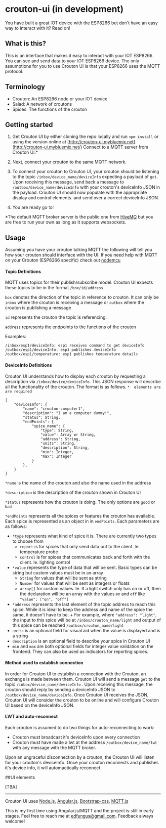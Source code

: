 # crouton-ui  (in development)

You have built a great IOT device with the ESP8266 but don't have an easy way to interact with it? Read on!

## What is this?
This is an interface that makes it easy to interact with your IOT ESP8266. You can see and send data to your IOT ESP8266 device. The only assumptions for you to use Crouton UI is that your ESP8266 uses the MQTT protocol.

## Terminology
* Crouton: An ESP8266 node or your IOT device
* Salad: A network of croutons
* Spices: The functions of the crouton

## Getting started

1. Get Crouton UI by either cloning the repo locally and run `npm install` or using the version online at [http://crouton-ui.mybluemix.net](http://crouton-ui.mybluemix.net/) Connect to a MQTT server from Crouton UI.*

2. Next, connect your crouton to the same MQTT network.

3. To connect your crouton to Crouton UI, your crouton should be listening to the topic `/inbox/device_name/deviceInfo` expecting a payload of `get`. Upon receiving this message, send back a message to `/outbox/device_name/deviceInfo` with your crouton's deviceInfo JSON in the payload. Crouton UI should now populate with the appropriate display and control elements.  and send over a correct deviceInfo JSON.
4. You are ready go to!

*The default MQTT broker server is the public one from [HiveMQ](http://www.hivemq.com/showcase/public-mqtt-broker/) but you are free to run your own as long as it supports websockets.


## Usage
Assuming you have your crouton talking MQTT the following will tell you how your crouton should interface with the UI. If you need help with MQTT on your Crouton (ESP8266 specific) check out [nodemcu](https://github.com/nodemcu/nodemcu-firmware)

#### Topic Definitions
MQTT uses topics for their publish/subscribe model. Crouton UI expects these topics to be in the format `/box/id/address`

`box` denotes the direction of the topic in reference to crouton. It can only be `inbox` where the crouton is receiving a message or `outbox` where the crouton is publishing a message

`id` represents the crouton the topic is referencing.

`address` represents the endpoints to the functions of the crouton

Examples:

```
/inbox/esp1/deviceInfo: esp1 receives command to get deviceInfo
/outbox/esp1/deviceInfo: esp1 publishes deviceInfo
/outbox/esp1/temperature: esp1 publishes temperature details
```

#### DeviceInfo Definitions
Crouton UI understands how to display each crouton by requesting a description via `/inbox/device/deviceInfo`. This JSON response will describe all the functionality of the crouton. The format is as follows. `*  elements are are required`

```
{
    "deviceInfo": {
	    "name": "crouton-computer1",
	    "description": "I am a computer dummy!",
        "status": String,
        "endPoints": {
            "spice_name": {
                "type": String,
                "value": Array or String,
                "address": String,
                "units": String,
                "description": String,
                "min": Integer,
                "max": Integer
            }
        },       
    }
}
```

`*name` is the name of the crouton and also the name used in the address

`*description` is the description of the crouton shown in Crouton UI

`*status` represents how the crouton is doing. The only options are `good` or `bad`

`*endPoints` represents all the spices or features the crouton has available.  Each spice is represented as an object in in `endPoints`. Each parameters are as follows:

+ `*type` represents what kind of spice it is. There are currently two types to choose from
	+ `report` is for spices that only send data out to the client. Ie. temperature probe
	+ `control` is for spices that communicates back and forth with the client. Ie. lighting control
+ `*value` represents the type of data that will be sent. Basic types can be string but custom values must be in an array
	+ `String` for values that will be sent as string
	+ `Number` for values that will be sent as integers or floats
	+ `array[]` for custom values. Ie. If a light switch only has on or off, then the declaration will be an array with the values `on` and `off` like `"value": ["on", "off"]`
+ `*address` represents the last element of the topic address to reach this spice. While it is ideal to keep the address and name of the spice the same, it doesn't have to be.
		+ For example, where `"address": "light"`, the input to this spice will be at `/inbox/crouton_name/light` and output of this spice can be reached  `/outbox/crouton_name/light`
+ `units` is an optional field for visual aid when the value is displayed and is a string
+ `description` is an optional field to describe your spice in Crouton UI
+ `min` and `max` are both optional fields for integer value validation on the frontend. They can also be used as indicators for reporting spices.




#### Method used to establish connection
In order for Crouton UI to establish a connection with the Crouton, an exchange is made between them. Crouton UI will send a message `get` to the topic `/inbox/device_name/deviceInfo` . Upon receiving this message, the crouton should reply by sending a deviceInfo JSON to `/outbox/device_name/deviceInfo`. Once Crouton UI receives the JSON, Crouton UI will consider the crouton to be online and will configure Crouton UI based on the deviceInfo JSON.

#### LWT and auto-reconnect
Each crouton is assumed to do two things for auto-reconnecting to work:

+ Crouton must broadcast it's deviceInfo upon every connection
+  Crouton must have made a lwt at the address `/outbox/device_name/lwt` with any message with the MQTT broker.

Upon an ungraceful disconnection by a crouton, the Crouton UI will listen for your crouton's deviceInfo. Once your crouton reconnects and publishes it's device info, it will automactically reconnect.


##UI elements

[TBA]

---
Crouton UI uses [Node.js](https://nodejs.org/en/), [Angular.js](https://angularjs.org), [Bootstrap-css](http://getbootstrap.com/css/), [MQTT.js](https://github.com/mqttjs/MQTT.js)

This is my first time using Angular.js/MQTT and the project is still in early stages. Feel free to reach me at edfungus@gmail.com. Feedback always welcome!
